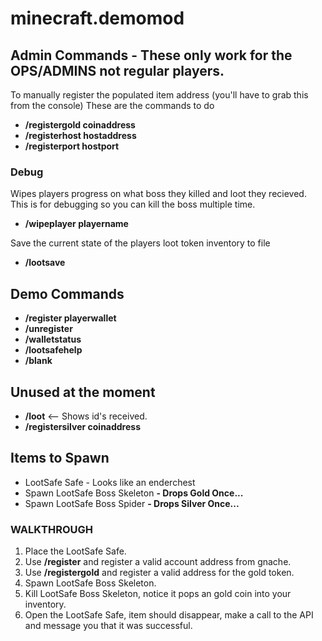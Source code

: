 # minecraft.demomod

## Admin Commands - These only work for the OPS/ADMINS not regular players.

To manually register the populated item address (you'll have to grab this from the console)
These are the commands to do 

* **/registergold coinaddress**
* **/registerhost hostaddress**
* **/registerport hostport**
  
### Debug  

Wipes players progress on what boss they killed and loot they recieved. This is for debugging so you can kill the boss multiple time.  
  
* **/wipeplayer playername**

Save the current state of the players loot token inventory to file

* **/lootsave**

## Demo Commands

* **/register playerwallet** 
* **/unregister** 
* **/walletstatus** 
* **/lootsafehelp** 
* **/blank** 

## Unused at the moment

* **/loot** <-- Shows id's received.
* **/registersilver coinaddress**

## Items to Spawn

* LootSafe Safe - Looks like an enderchest
* Spawn LootSafe Boss Skeleton **- Drops Gold Once...** 
* Spawn LootSafe Boss Spider **- Drops Silver Once...**

### WALKTHROUGH

1. Place the LootSafe Safe.
2. Use **/register** and register a valid account address from gnache.
3. Use **/registergold** and register a valid address for the gold token. 
3. Spawn LootSafe Boss Skeleton.
4. Kill LootSafe Boss Skeleton, notice it pops an gold coin into your inventory.
5. Open the LootSafe Safe, item should disappear, make a call to the API and message you that it was successful.
